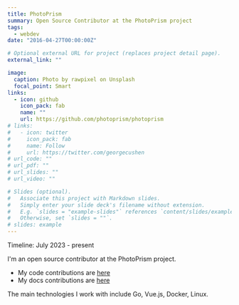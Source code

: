 ```yaml
---
title: PhotoPrism
summary: Open Source Contributor at the PhotoPrism project
tags:
  - webdev
date: "2016-04-27T00:00:00Z"

# Optional external URL for project (replaces project detail page).
external_link: ""

image:
  caption: Photo by rawpixel on Unsplash
  focal_point: Smart
links:
  - icon: github
    icon_pack: fab
    name: ""
    url: https://github.com/photoprism/photoprism
# links:
#   - icon: twitter
#     icon_pack: fab
#     name: Follow
#     url: https://twitter.com/georgecushen
# url_code: ""
# url_pdf: ""
# url_slides: ""
# url_video: ""

# Slides (optional).
#   Associate this project with Markdown slides.
#   Simply enter your slide deck's filename without extension.
#   E.g. `slides = "example-slides"` references `content/slides/example-slides.md`.
#   Otherwise, set `slides = ""`.
# slides: example
---
```


Timeline: July 2023 - present

I'm an open source contributor at the PhotoPrism project.

- My code contributions are [here](https://github.com/photoprism/photoprism/pulls?q=is%3Apr+author%3Agokcedilek+)
- My docs contributions are [here](https://github.com/photoprism/photoprism-docs/pulls?q=is%3Apr+author%3Agokcedilek)

The main technologies I work with include Go, Vue.js, Docker, Linux.
